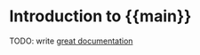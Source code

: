 # Introduction to {{main}}

TODO: write [great documentation](http://jacobian.org/writing/what-to-write/)
